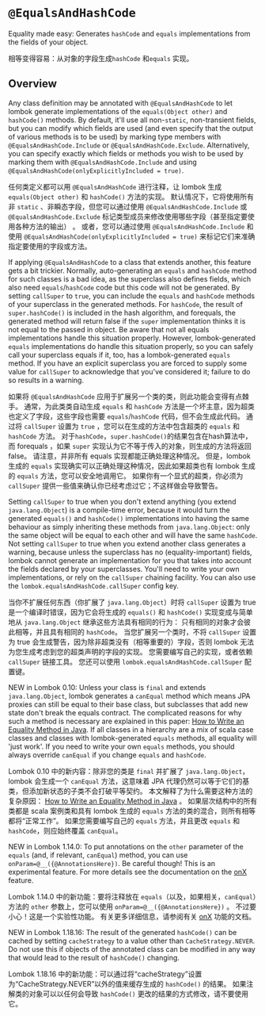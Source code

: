 # `@EqualsAndHashCode`


Equality made easy: Generates `hashCode` and `equals` implementations from the fields of your object.


相等变得容易：从对象的字段生成`hashCode` 和`equals` 实现。


## Overview


Any class definition may be annotated with `@EqualsAndHashCode` to let lombok generate implementations of the `equals(Object other)` and `hashCode()` methods. 
By default, it'll use all non-`static`, non-transient fields, but you can modify which fields are used (and even specify that the output of various methods is to be used) by marking type members with `@EqualsAndHashCode.Include` or `@EqualsAndHashCode.Exclude`. 
Alternatively, you can specify exactly which fields or methods you wish to be used by marking them with `@EqualsAndHashCode.Include` and using `@EqualsAndHashCode(onlyExplicitlyIncluded = true)`.


任何类定义都可以用 `@EqualsAndHashCode` 进行注释，让 lombok 生成 `equals(Object other)` 和 `hashCode()` 方法的实现。
默认情况下，它将使用所有非 `static` 、非瞬态字段，但您可以通过使用 `@EqualsAndHashCode.Include` 或 `@EqualsAndHashCode.Exclude` 标记类型成员来修改使用哪些字段（甚至指定要使用各种方法的输出） 。
或者，您可以通过使用 `@EqualsAndHashCode.Include` 和使用 `@EqualsAndHashCode(onlyExplicitlyIncluded = true)` 来标记它们来准确指定要使用的字段或方法。


If applying `@EqualsAndHashCode` to a class that extends another, this feature gets a bit trickier. 
Normally, auto-generating an `equals` and `hashCode` method for such classes is a bad idea, as the superclass also defines fields, which also need `equals`/`hashCode` code but this code will not be generated. 
By setting `callSuper` to `true`, you can include the `equals` and `hashCode` methods of your superclass in the generated methods. 
For `hashCode`, the result of `super.hashCode()` is included in the hash algorithm, and forequals, the generated method will return false if the `super` implementation thinks it is not equal to the passed in object. 
Be aware that not all equals implementations handle this situation properly. 
However, lombok-generated `equals` implementations do handle this situation properly, so you can safely call your superclass equals if it, too, has a lombok-generated `equals` method. 
If you have an explicit superclass you are forced to supply some value for `callSuper` to acknowledge that you've considered it; failure to do so results in a warning.


如果将 `@EqualsAndHashCode` 应用于扩展另一个类的类，则此功能会变得有点棘手。
通常，为此类类自动生成 `equals` 和 `hashCode` 方法是一个坏主意，因为超类也定义了字段，这些字段也需要 `equals`/`hashCode` 代码，但不会生成此代码。
通过将 `callSuper` 设置为 `true` ，您可以在生成的方法中包含超类的 `equals` 和 `hashCode` 方法。
对于`hashCode`，`super.hashCode()`的结果包含在hash算法中，而 forequals ，如果 `super` 实现认为它不等于传入的对象，则生成的方法将返回false。
请注意，并非所有 equals 实现都能正确处理这种情况。
但是，lombok 生成的 `equals` 实现确实可以正确处理这种情况，因此如果超类也有 lombok 生成的 `equals` 方法，您可以安全地调用它。
如果你有一个显式的超类，你必须为 `callSuper` 提供一些值来确认你已经考虑过它；不这样做会导致警告。


Setting `callSuper` to true when you don't extend anything (you extend `java.lang.Object`) is a compile-time error, because it would turn the generated `equals()` and `hashCode()` implementations into having the same behaviour as simply inheriting these methods from `java.lang.Object`: 
only the same object will be equal to each other and will have the same `hashCode`. 
Not setting `callSuper` to true when you extend another class generates a warning, because unless the superclass has no (equality-important) fields, lombok cannot generate an implementation for you that takes into account the fields declared by your superclasses. 
You'll need to write your own implementations, or rely on the `callSuper` chaining facility. 
You can also use the `lombok.equalsAndHashCode.callSuper` config key.


当你不扩展任何东西（你扩展了 `java.lang.Object`）时将 `callSuper` 设置为 true 是一个编译时错误，因为它会将生成的 `equals()` 和 `hashCode()` 实现变成与简单地从 `java.lang.Object` 继承这些方法具有相同的行为：
只有相同的对象才会彼此相等，并且具有相同的 `hashCode`。
当您扩展另一个类时，不将 `callSuper` 设置为 true 会生成警告，因为除非超类没有（相等重要的）字段，否则 lombok 无法为您生成考虑到您的超类声明的字段的实现。
您需要编写自己的实现，或者依赖 `callSuper` 链接工具。
您还可以使用 `lombok.equalsAndHashCode.callSuper` 配置键。


NEW in Lombok 0.10: Unless your class is `final` and extends `java.lang.Object`, lombok generates a `canEqual` method which means JPA proxies can still be equal to their base class, but subclasses that add new state don't break the equals contract. 
The complicated reasons for why such a method is necessary are explained in this paper: [How to Write an Equality Method in Java](). 
If all classes in a hierarchy are a mix of scala case classes and classes with lombok-generated `equals` methods, all equality will 'just work'. 
If you need to write your own `equals` methods, you should always override `canEqual` if you change `equals` and `hashCode`.


Lombok 0.10 中的新内容：除非您的类是 `final` 并扩展了 `java.lang.Object`，lombok 会生成一个 `canEqual` 方法，这意味着 JPA 代理仍然可以等于它们的基类，但添加新状态的子类不会打破平等契约。
本文解释了为什么需要这种方法的复杂原因： [How to Write an Equality Method in Java](./../How%20to%20Write%20an%20Equality%20Method%20in%20Java.md) 。
如果层次结构中的所有类都是 scala 案例类和具有 lombok 生成的 `equals` 方法的类的混合，则所有相等都将“正常工作”。
如果您需要编写自己的 `equals` 方法，并且更改 `equals` 和 `hashCode`，则应始终覆盖 `canEqual`。


NEW in Lombok 1.14.0: To put annotations on the `other` parameter of the `equals` (and, if relevant, `canEqual`) method, you can use `onParam=@__({@AnnotationsHere})`. 
Be careful though! This is an experimental feature. 
For more details see the documentation on the [onX]() feature.


Lombok 1.14.0 中的新功能：要将注释放在 `equals`（以及，如果相关，`canEqual`）方法的 `other` 参数上，您可以使用 `onParam=@__({@AnnotationsHere})` 。
不过要小心！这是一个实验性功能。
有关更多详细信息，请参阅有关 [onX]() 功能的文档。


NEW in Lombok 1.18.16: The result of the generated `hashCode()` can be cached by setting `cacheStrategy` to a value other than `CacheStrategy.NEVER`. 
Do not use this if objects of the annotated class can be modified in any way that would lead to the result of `hashCode()` changing.


Lombok 1.18.16 中的新功能：可以通过将“cacheStrategy”设置为“CacheStrategy.NEVER”以外的值来缓存生成的 `hashCode()` 的结果。
如果注解类的对象可以以任何会导致 `hashCode()` 更改的结果的方式修改，请不要使用它。
